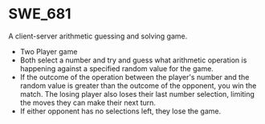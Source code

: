 # SWE_681
A client-server arithmetic guessing and solving game.
- Two Player game
- Both select a number and try and guess what arithmetic operation is happening against a specified random value for the game.
- If the outcome of the operation between the player's number and the random value is greater than the outcome of the opponent, you win the match. The losing player also loses their last number selection, limiting the moves they can make their next turn.
- If either opponent has no selections left, they lose the game.
